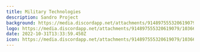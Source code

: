 ```yaml
---
title: Military Technologies
description: Sandro Project
background: https://media.discordapp.net/attachments/914897555320619079/1036610176171638824/10.jpg?width=801&height=452
logo: https://media.discordapp.net/attachments/914897555320619079/1036610362562326579/kindpng_259742.png?width=452&height=452
date: 2022-10-31T13:33:59.450Z
icon: https://media.discordapp.net/attachments/914897555320619079/1036610362562326579/kindpng_259742.png?width=452&height=452
---
```

